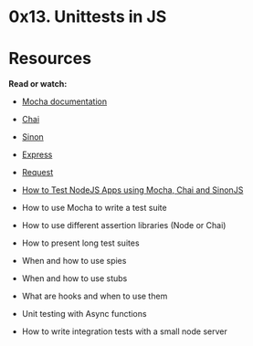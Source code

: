 # 0x13. Unittests in JS
# Resources
**Read or watch:**
*  [Mocha documentation](https://intranet.hbtn.io/rltoken/UPnTT5HG6C8lLlA4D19Mzg) 
*  [Chai](https://intranet.hbtn.io/rltoken/JzOj1QA-h9NYv2fI3j47Ag) 
*  [Sinon](https://intranet.hbtn.io/rltoken/xC55RYXjV26m-NAVvlSvrA) 
*  [Express](https://intranet.hbtn.io/rltoken/w3ZOtmyppHLMbTtgHp2TzA) 
*  [Request](https://intranet.hbtn.io/rltoken/h4wPelwLHR_-sCqdjkLLdg) 
*  [How to Test NodeJS Apps using Mocha, Chai and SinonJS](https://intranet.hbtn.io/rltoken/0JS3X4d-VUzucf_fFNqFSQ) 

* How to use Mocha to write a test suite
* How to use different assertion libraries (Node or Chai)
* How to present long test suites
* When and how to use spies
* When and how to use stubs
* What are hooks and when to use them
* Unit testing with Async functions
* How to write integration tests with a small node server
